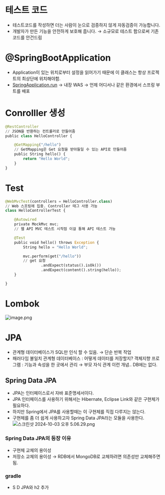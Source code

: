 # 테스트 코드

- 테스트코드를 작성하면 더는 사람이 눈으로 검증하지 않게 자동검증이 가능합니다.
- 개발자가 만든 기능을 안전하게 보호해 줍니다.
  → 소규모로 테스트 함으로써 기존 코드를 안건드림

# @SpringBootApplication

- Application이 있는 위치로부터 설정을 읽어가기 때문에 이 클래스는 항상 프로젝트의 최상단에 위치해야함.
- [SpringApplication.run](http://SpringApplication.run) → 내장 WAS
  → 언제 어디서나 같은 환경에서 스프링 부트를 배포

# Conrolller 생성

```python
@RestController
// JSON을 반환하는 컨트롤러로 만들어줌
public class HelloController {

    @GetMapping("/hello")
    // GetMapping은 Get 요청을 받아들일 수 있는 API로 만들어줌
    public String hello() {
        return "Hello World";
    }
}
```

# Test

```python
@WebMvcTest(controllers = HelloController.class)
// Web 스프링에 집중. Controller 태그 사용 가능
class HelloControllerTest {

    @Autowired
    private MockMvc mvc;
    // 웹 API MVC 테스트 시작점 이걸 통해 API 테스트 가능

    @Test
    public void hello() throws Exception {
        String hello = "Hello World";

        mvc.perform(get("/hello"))
        // get 요청
                .andExpect(status().isOk())
                .andExpect(content().string(hello));
    }

}
```

# Lombok

![image.png](https://prod-files-secure.s3.us-west-2.amazonaws.com/2a65dd92-1694-460a-a843-42f41adf38d8/3fbae548-525a-4f1b-b88a-31e403b2541c/image.png)

# JPA

- 관계형 데이터베이스가 SQL만 인식 할 수 있음.
  → 단순 반복 작업
- 패러다임 불일치
  관계형 데이터베이스 : 어떻게 데이터를 저장할지?
  객체지향 프로그램 : 기능과 속성을 한 곳에서 관리
  → 부모 자식 관계 이런 개념.. DB에는 없다.

## Spring Data JPA

- JPA는 인터페이스로서 자바 표준명세서이다.
- JPA 인터페이스를 사용하기 위해서는 Hibernate, Eclipse Link와 같은 구현체가 필요하다.
- 하지만 Spring에서 JPA를 사용할때는 이 구현체를 직접 다루지는 않는다.
- 구현체를 좀 더 쉽게 사용하고자 Spring Data JPA라는 모듈을 사용한다.
  ![스크린샷 2024-10-03 오후 5.06.29.png](https://prod-files-secure.s3.us-west-2.amazonaws.com/2a65dd92-1694-460a-a843-42f41adf38d8/4ddff463-5ca7-4609-ad16-f7039ead051b/%E1%84%89%E1%85%B3%E1%84%8F%E1%85%B3%E1%84%85%E1%85%B5%E1%86%AB%E1%84%89%E1%85%A3%E1%86%BA_2024-10-03_%E1%84%8B%E1%85%A9%E1%84%92%E1%85%AE_5.06.29.png)

### Spring Data JPA의 등장 이유

- 구현체 교체의 용이성
- 저장소 교체의 용이성
  → RDB에서 MongoDB로 교체하려면 의존성만 교체해주면 됨.

### gradle

- S D JPA와 h2 추가
